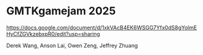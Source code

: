 # GMTKgamejam 2025
https://docs.google.com/document/d/1xkVAcB4EK6WSGG7Yfx0dS8gYolmEHyCfZGVkzebxpR0/edit?usp=sharing

Derek Wang, Anson Lai, Owen Zeng, Jeffrey Zhuang
